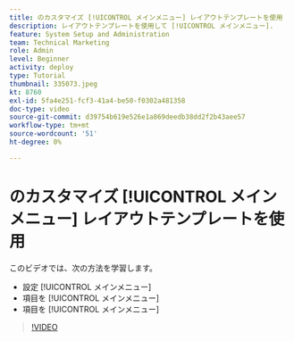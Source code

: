 ```yaml
---
title: のカスタマイズ [!UICONTROL メインメニュー] レイアウトテンプレートを使用
description: レイアウトテンプレートを使用して [!UICONTROL メインメニュー].
feature: System Setup and Administration
team: Technical Marketing
role: Admin
level: Beginner
activity: deploy
type: Tutorial
thumbnail: 335073.jpeg
kt: 8760
exl-id: 5fa4e251-fcf3-41a4-be50-f0302a481358
doc-type: video
source-git-commit: d39754b619e526e1a869deedb38dd2f2b43aee57
workflow-type: tm+mt
source-wordcount: '51'
ht-degree: 0%

---
```


# のカスタマイズ [!UICONTROL メインメニュー] レイアウトテンプレートを使用

このビデオでは、次の方法を学習します。

* 設定 [!UICONTROL メインメニュー]
* 項目を [!UICONTROL メインメニュー]
* 項目を [!UICONTROL メインメニュー]


>[!VIDEO](https://video.tv.adobe.com/v/335073/?quality=12)
